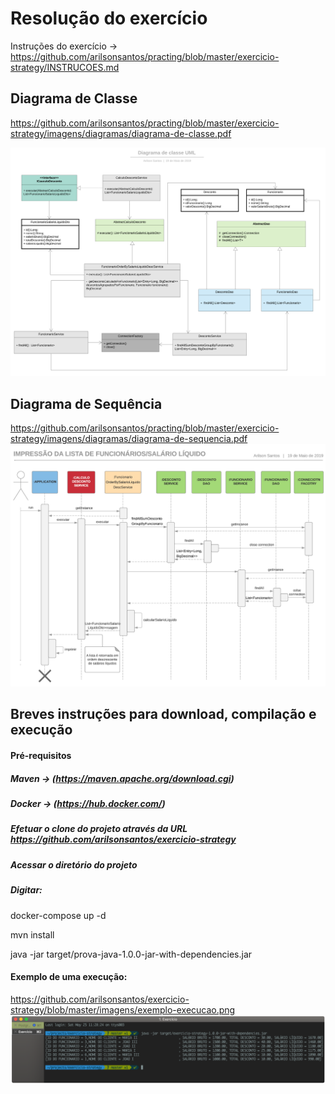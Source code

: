 # Resolução do exercício

Instruções do exercício -> https://github.com/arilsonsantos/practing/blob/master/exercicio-strategy/INSTRUCOES.md


## Diagrama de Classe
https://github.com/arilsonsantos/practing/blob/master/exercicio-strategy/imagens/diagramas/diagrama-de-classe.pdf

![alt](imagens/diagramas/diagrama-de-classe.png)

## Diagrama de Sequência
https://github.com/arilsonsantos/practing/blob/master/exercicio-strategy/imagens/diagramas/diagrama-de-sequencia.pdf
![alt](imagens/diagramas/diagrama-de-sequencia.png)


## Breves instruções para download, compilação e execução


#### Pré-requisitos

##### Maven  -> (https://maven.apache.org/download.cgi)
##### Docker -> (https://hub.docker.com/)

##### Efetuar o clone do projeto através da URL https://github.com/arilsonsantos/exercicio-strategy

##### Acessar o diretório do projeto 

##### Digitar:
docker-compose up -d

mvn install

java -jar target/prova-java-1.0.0-jar-with-dependencies.jar

#### Exemplo de uma execução:

https://github.com/arilsonsantos/exercicio-strategy/blob/master/imagens/exemplo-execucao.png
![alt](imagens/exemplo-execucao.png)

